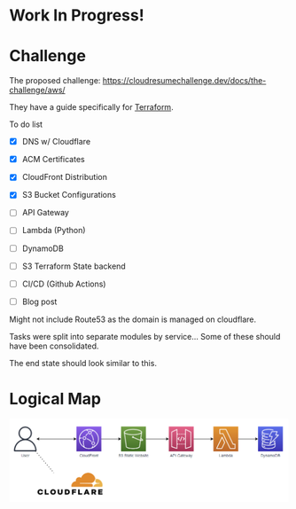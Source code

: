 # Work In Progress!

# Challenge

The proposed challenge:
https://cloudresumechallenge.dev/docs/the-challenge/aws/

They have a guide specifically for [Terraform](https://cloudresumechallenge.dev/docs/extensions/terraform-getting-started/).


To do list
- [x] DNS w/ Cloudflare
- [x] ACM Certificates
- [x] CloudFront Distribution
- [x] S3 Bucket Configurations
- [ ] API Gateway
- [ ] Lambda (Python)
- [ ] DynamoDB
- [ ] S3 Terraform State backend
- [ ] CI/CD (Github Actions)
- [ ] Blog post



Might not include Route53 as the domain is managed on cloudflare.

Tasks were split into separate modules by service... Some of these should have been consolidated. 

The end state should look similar to this.
# Logical Map
![](logical_map_1.png)